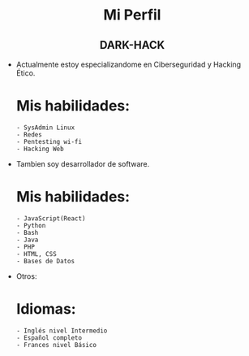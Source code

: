 <h1 align="center">Mi Perfil</h1>
<h2 align="center"> DARK-HACK</h2>

- Actualmente estoy especializandome en Ciberseguridad y Hacking Ético.
    # Mis habilidades:
      - SysAdmin Linux
      - Redes
      - Pentesting wi-fi
      - Hacking Web
- Tambien soy desarrollador de software.
    # Mis habilidades:
      - JavaScript(React)
      - Python
      - Bash
      - Java
      - PHP
      - HTML, CSS
      - Bases de Datos
- Otros:
    # Idiomas:
      - Inglés nivel Intermedio
      - Español completo
      - Frances nivel Básico
  
